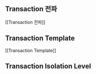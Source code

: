 
## Transaction 전파

[[Transaction 전파]]


## Transaction Template

[[Transaction Template]]


## Transaction Isolation Level

